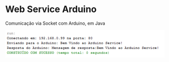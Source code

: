 Web Service Arduino
=================

Comunicação via Socket com Arduino, em Java

<img src="imagens/exemplo-netbeans.png">